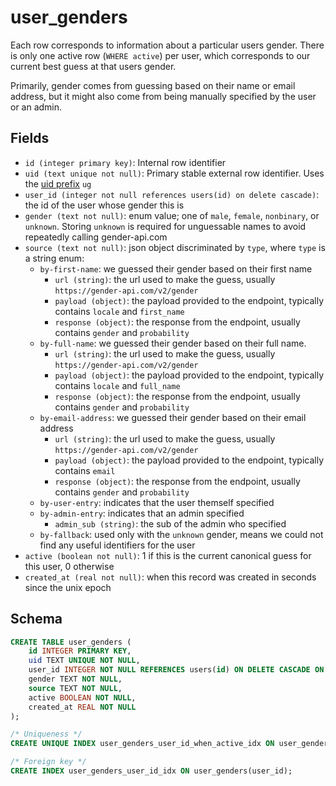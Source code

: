 # user_genders

Each row corresponds to information about a particular users gender. There
is only one active row (`WHERE active`) per user, which corresponds to our
current best guess at that users gender.

Primarily, gender comes from guessing based on their name or email address,
but it might also come from being manually specified by the user or an
admin.

## Fields

- `id (integer primary key)`: Internal row identifier
- `uid (text unique not null)`: Primary stable external row identifier. Uses
  the [uid prefix](../uid_prefixes.md) `ug`
- `user_id (integer not null references users(id) on delete cascade)`: the
  id of the user whose gender this is
- `gender (text not null)`: enum value; one of `male`, `female`, `nonbinary`,
  or `unknown`. Storing `unknown` is required for unguessable names to avoid
  repeatedly calling gender-api.com
- `source (text not null)`: json object discriminated by `type`, where `type`
  is a string enum:
  - `by-first-name`: we guessed their gender based on their first name
    - `url (string)`: the url used to make the guess, usually `https://gender-api.com/v2/gender`
    - `payload (object)`: the payload provided to the endpoint, typically contains
      `locale` and `first_name`
    - `response (object)`: the response from the endpoint, usually contains `gender` and `probability`
  - `by-full-name`: we guessed their gender based on their full name.
    - `url (string)`: the url used to make the guess, usually `https://gender-api.com/v2/gender`
    - `payload (object)`: the payload provided to the endpoint, typically contains
      `locale` and `full_name`
    - `response (object)`: the response from the endpoint, usually contains `gender` and `probability`
  - `by-email-address`: we guessed their gender based on their email address
    - `url (string)`: the url used to make the guess, usually `https://gender-api.com/v2/gender`
    - `payload (object)`: the payload provided to the endpoint, typically contains
      `email`
    - `response (object)`: the response from the endpoint, usually contains `gender` and `probability`
  - `by-user-entry`: indicates that the user themself specified
  - `by-admin-entry`: indicates that an admin specified
    - `admin_sub (string)`: the sub of the admin who specified
  - `by-fallback`: used only with the `unknown` gender, means we could not find any useful
    identifiers for the user
- `active (boolean not null)`: 1 if this is the current canonical guess for this
  user, 0 otherwise
- `created_at (real not null)`: when this record was created in seconds since
  the unix epoch

## Schema

```sql
CREATE TABLE user_genders (
    id INTEGER PRIMARY KEY,
    uid TEXT UNIQUE NOT NULL,
    user_id INTEGER NOT NULL REFERENCES users(id) ON DELETE CASCADE ON UPDATE RESTRICT,
    gender TEXT NOT NULL,
    source TEXT NOT NULL,
    active BOOLEAN NOT NULL,
    created_at REAL NOT NULL
);

/* Uniqueness */
CREATE UNIQUE INDEX user_genders_user_id_when_active_idx ON user_genders(user_id) WHERE active;

/* Foreign key */
CREATE INDEX user_genders_user_id_idx ON user_genders(user_id);
```
